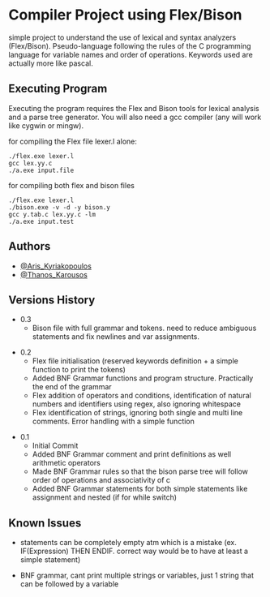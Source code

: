 # Compiler Project using Flex/Bison

simple project to understand the use of lexical and syntax analyzers (Flex/Bison).
Pseudo-language following the rules of the C programming language for variable names and order of operations.
Keywords used are actually more like pascal.

## Executing Program

Executing the program requires the Flex and Bison tools for lexical analysis and a parse tree generator.
You will also need a gcc compiler (any will work like cygwin or mingw).

for compiling the Flex file lexer.l alone:

```
./flex.exe lexer.l
gcc lex.yy.c
./a.exe input.file
```

for compiling both flex and bison files

```
./flex.exe lexer.l
./bison.exe -v -d -y bison.y
gcc y.tab.c lex.yy.c -lm
./a.exe input.test
```

## Authors

- [@Aris_Kyriakopoulos](https://github.com/SneakyTattas)
- [@Thanos_Karousos](https://github.com/ThanosKarousos)

## Versions History

- 0.3
  - Bison file with full grammar and tokens. need to reduce ambiguous statements and fix newlines and var assignments.

* 0.2
  - Flex file initialisation (reserved keywords definition + a simple function to print the tokens)
  * Added BNF Grammar functions and program structure. Practically the end of the grammar
  * Flex addition of operators and conditions, identification of natural numbers and identifiers using regex, also ignoring whitespace
  * Flex identification of strings, ignoring both single and multi line comments. Error handling with a simple function

- 0.1
  - Initial Commit
  * Added BNF Grammar comment and print definitions as well arithmetic operators
  * Made BNF Grammar rules so that the bison parse tree will follow order of operations and associativity of c
  * Added BNF Grammar statements for both simple statements like assignment and nested (if for while switch)

## Known Issues

- statements can be completely empty atm which is a mistake (ex. IF(Expression) THEN ENDIF. correct way would be to have at least a simple statement)

* BNF grammar, cant print multiple strings or variables, just 1 string that can be followed by a variable
